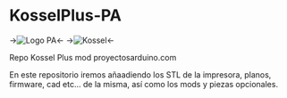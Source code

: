 # KosselPlus-PA

->![Logo PA](http://tienda.proyectosarduino.com/img/tienda-proyectos-arduino-1418304935.jpg)<-
->![Kossel](http://i58.tinypic.com/2vkf4mh.png)<-

Repo Kossel Plus mod proyectosarduino.com

En este repositorio iremos añaadiendo los STL de la impresora, planos, firmware, cad etc... de la misma, 
así como los mods y piezas opcionales.


